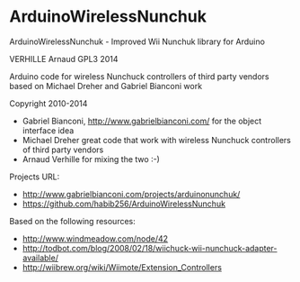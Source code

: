 ArduinoWirelessNunchuk
======================

ArduinoWirelessNunchuk - Improved Wii Nunchuk library for Arduino

VERHILLE Arnaud GPL3 2014

Arduino code for wireless Nunchuck controllers of third party vendors based on Michael Dreher and Gabriel Bianconi work

Copyright 2010-2014
 * Gabriel Bianconi, http://www.gabrielbianconi.com/ for the object interface idea
 * Michael Dreher great code that work with wireless Nunchuck controllers of third party vendors
 * Arnaud Verhille for mixing the two :-)

Projects URL:
 * http://www.gabrielbianconi.com/projects/arduinonunchuk/
 * https://github.com/habib256/ArduinoWirelessNunchuk

Based on the following resources:
 *   http://www.windmeadow.com/node/42
 *   http://todbot.com/blog/2008/02/18/wiichuck-wii-nunchuck-adapter-available/
 *   http://wiibrew.org/wiki/Wiimote/Extension_Controllers

